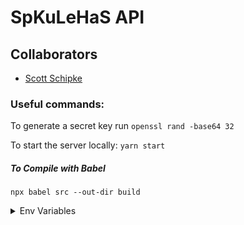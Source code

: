 # SpKuLeHaS API

## Collaborators

- [Scott Schipke](https://github.com/sschipke)

### Useful commands:

To generate a secret key run `openssl rand -base64 32`

To start the server locally: `yarn start`

##### To Compile with Babel
`npx babel src --out-dir build`
<details>
  <summary>Env Variables</summary>

- `PGSSLMODE`
- `TOKEN_SECRET`

</details>
